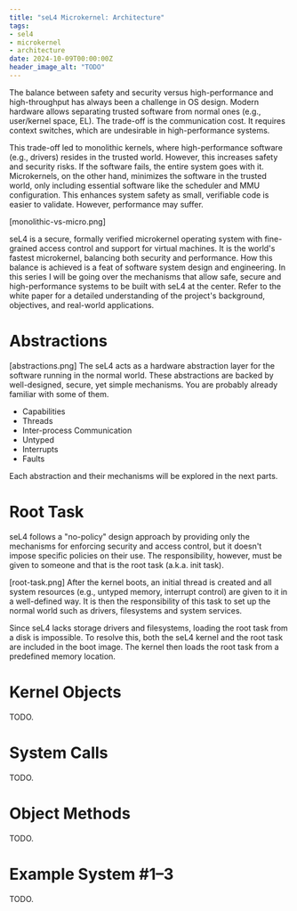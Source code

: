 ```yaml
---
title: "seL4 Microkernel: Architecture"
tags:
- sel4
- microkernel
- architecture
date: 2024-10-09T00:00:00Z
header_image_alt: "TODO"
---
```


The balance between safety and security versus high-performance and high-throughput has always been a challenge in OS design. Modern hardware allows separating trusted software from normal ones (e.g., user/kernel space, EL). The trade-off is the communication cost. It requires context switches, which are undesirable in high-performance systems.

This trade-off led to monolithic kernels, where high-performance software (e.g., drivers) resides in the trusted world. However, this increases safety and security risks. If the software fails, the entire system goes with it. Microkernels, on the other hand, minimizes the software in the trusted world, only including essential software like the scheduler and MMU configuration. This enhances system safety as small, verifiable code is easier to validate. However, performance may suffer.

[monolithic-vs-micro.png]

seL4 is a secure, formally verified microkernel operating system with fine-grained access control and support for virtual machines. It is the world's fastest microkernel, balancing both security and performance. How this balance is achieved is a feat of software system design and engineering.
In this series I will be going over the mechanisms that allow safe, secure and high-performance systems to be built with seL4 at the center. Refer to the white paper for a detailed understanding of the project's background, objectives, and real-world applications.

Abstractions
============

[abstractions.png]
The seL4 acts as a hardware abstraction layer for the software running in the normal world. These abstractions are backed by well-designed, secure, yet simple mechanisms. You are probably already familiar with some of them.
- Capabilities
- Threads
- Inter-process Communication
- Untyped
- Interrupts
- Faults

Each abstraction and their mechanisms will be explored in the next parts.

Root Task
=========

seL4 follows a "no-policy" design approach by providing only the mechanisms for enforcing security and access control, but it doesn't impose specific policies on their use. The responsibility, however, must be given to someone and that is the root task (a.k.a. init task).

[root-task.png]
After the kernel boots, an initial thread is created and all system resources (e.g., untyped memory, interrupt control) are given to it in a well-defined way. It is then the responsibility of this task to set up the normal world such as drivers, filesystems and system services.

Since seL4 lacks storage drivers and filesystems, loading the root task from a disk is impossible. To resolve this, both the seL4 kernel and the root task are included in the boot image. The kernel then loads the root task from a predefined memory location.

Kernel Objects
==============

TODO.

System Calls
============

TODO.

Object Methods
==============

TODO.

Example System #1–3
===================

TODO.
